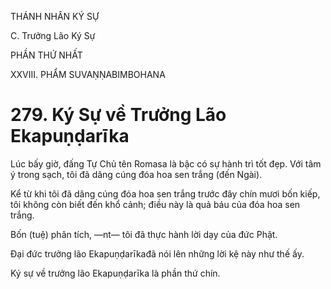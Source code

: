 THÁNH NHÂN KÝ SỰ

C. Trưởng Lão Ký Sự

PHẦN THỨ NHẤT

XXVIII. PHẨM SUVAṆṆABIMBOHANA

# 279. Ký Sự về Trưởng Lão Ekapuṇḍarīka

Lúc bấy giờ, đấng Tự Chủ tên Romasa là bậc có sự hành trì tốt đẹp. Với tâm ý trong sạch, tôi đã dâng cúng đóa hoa sen trắng (đến Ngài).

Kể từ khi tôi đã dâng cúng đóa hoa sen trắng trước đây chín mươi bốn kiếp, tôi không còn biết đến khổ cảnh; điều này là quả báu của đóa hoa sen trắng.

Bốn (tuệ) phân tích, ―nt― tôi đã thực hành lời dạy của đức Phật.

Đại đức trưởng lão Ekapuṇḍarīkađã nói lên những lời kệ này như thế ấy.

Ký sự về trưởng lão Ekapuṇḍarīka là phần thứ chín.
